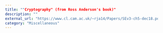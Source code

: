 ```yaml
---
title: ""Cryptography" (from Ross Anderson's book)"
description: ""
external_url: "https://www.cl.cam.ac.uk/~rja14/Papers/SEv3-ch5-dec18.pdf"
category: "Miscellaneous"
---
```

